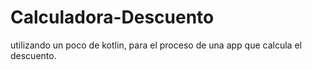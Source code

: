 # Calculadora-Descuento
utilizando un poco de kotlin,
para el proceso de una app que calcula el descuento.
